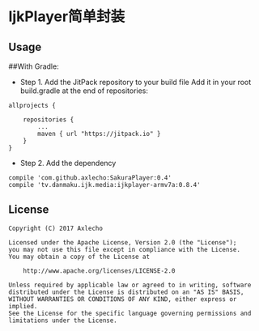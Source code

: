 IjkPlayer简单封装
===

Usage
---

##With Gradle:

*   Step 1. Add the JitPack repository to your build file
Add it in your root build.gradle at the end of repositories:
```
allprojects {

    repositories {
        ...
        maven { url "https://jitpack.io" }
    }
}
```
*   Step 2. Add the dependency
```
compile 'com.github.axlecho:SakuraPlayer:0.4'
compile 'tv.danmaku.ijk.media:ijkplayer-armv7a:0.8.4'
```

License
---
```
Copyright (C) 2017 Axlecho

Licensed under the Apache License, Version 2.0 (the "License");
you may not use this file except in compliance with the License.
You may obtain a copy of the License at

    http://www.apache.org/licenses/LICENSE-2.0

Unless required by applicable law or agreed to in writing, software
distributed under the License is distributed on an "AS IS" BASIS,
WITHOUT WARRANTIES OR CONDITIONS OF ANY KIND, either express or implied.
See the License for the specific language governing permissions and
limitations under the License.
```